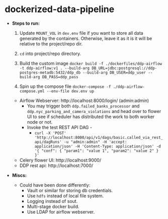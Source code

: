 # dockerized-data-pipeline

* <b>Steps to run:</b>

  1. Update `MOUNT_VOL` in `dev.env` file if you want to store all data generated by the containers. 
  Otherwise, leave it as it is it will be relative to the project/repo dir.

  2. `cd` into project/repo directory.

  3. Build the custom image
  `docker build -f ./dockerfiles/ddp-airflow -t ddp-airflow:v1 . --build-arg DB_URL=jdbc:postgresql://ddp-postgres-metadb:5432/ddp_db --build-arg DB_USER=ddp_user --build-arg DB_PASS=ddp_pass`

  4. Spin up the compose file
  `docker-compose -f ./ddp-airflow-compose.yml --env-file dev.env up`

  * Airflow Webserver: http://localhost:8000/login/ (admin:admin)
    * You may trigger both `ddp.failed_banks_processor` and `ddp.nyc_parking_and_camera_violations` and head over to flower UI to see if scheduler has distributed the work to both worker node or not.
    * Invoke the test REST API DAG - 
      * `curl -X 'POST' 'http://localhost:8000/api/v1/dags/basic.called_via_rest_api/dagRuns' -u "admin:admin" -H 'accept: application/json' -H 'Content-Type: application/json' -d '{ "conf": { "param1": "value 1", "param2": "value 2" } }'`
  * Celery flower UI: http://localhost:9000/
  * DDP rest api: http://localhost:7000/


* <b>Miscs:</b>
  * Could have been done differently:
    * Vault or similar for storing db credentials.
    * Use `hdfs` instead of local file system.
    * Logging instead of sout.
    * Multi-stage docker build.
    * Use LDAP for airflow webserver.

